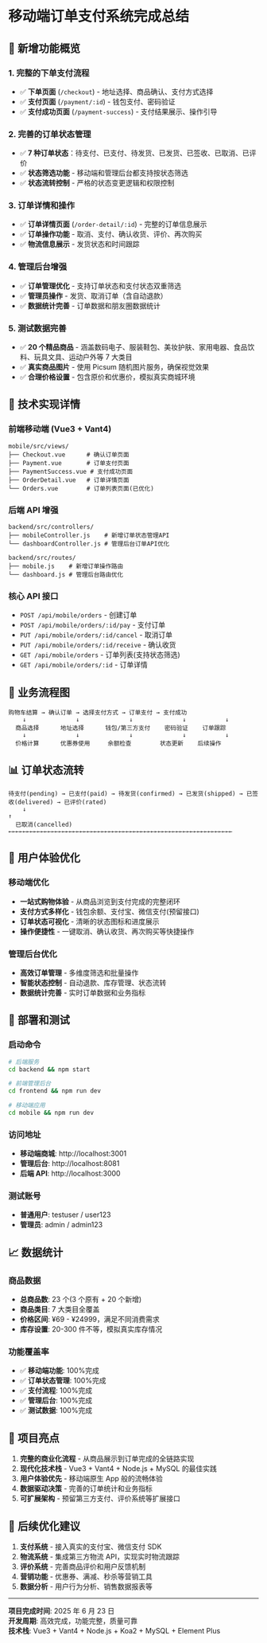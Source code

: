 # 移动端订单支付系统完成总结

## 📱 新增功能概览

### 1. 完整的下单支付流程

- ✅ **下单页面** (`/checkout`) - 地址选择、商品确认、支付方式选择
- ✅ **支付页面** (`/payment/:id`) - 钱包支付、密码验证
- ✅ **支付成功页面** (`/payment-success`) - 支付结果展示、操作引导

### 2. 完善的订单状态管理

- ✅ **7 种订单状态**：待支付、已支付、待发货、已发货、已签收、已取消、已评价
- ✅ **状态筛选功能** - 移动端和管理后台都支持按状态筛选
- ✅ **状态流转控制** - 严格的状态变更逻辑和权限控制

### 3. 订单详情和操作

- ✅ **订单详情页面** (`/order-detail/:id`) - 完整的订单信息展示
- ✅ **订单操作功能** - 取消、支付、确认收货、评价、再次购买
- ✅ **物流信息展示** - 发货状态和时间跟踪

### 4. 管理后台增强

- ✅ **订单管理优化** - 支持订单状态和支付状态双重筛选
- ✅ **管理员操作** - 发货、取消订单（含自动退款）
- ✅ **数据统计完善** - 订单数据和朋友圈数据统计

### 5. 测试数据完善

- ✅ **20 个精品商品** - 涵盖数码电子、服装鞋包、美妆护肤、家用电器、食品饮料、玩具文具、运动户外等 7 大类目
- ✅ **真实商品图片** - 使用 Picsum 随机图片服务，确保视觉效果
- ✅ **合理价格设置** - 包含原价和优惠价，模拟真实商城环境

## 🔧 技术实现详情

### 前端移动端 (Vue3 + Vant4)

```
mobile/src/views/
├── Checkout.vue      # 确认订单页面
├── Payment.vue       # 订单支付页面
├── PaymentSuccess.vue # 支付成功页面
├── OrderDetail.vue   # 订单详情页面
└── Orders.vue        # 订单列表页面(已优化)
```

### 后端 API 增强

```
backend/src/controllers/
├── mobileController.js    # 新增订单状态管理API
└── dashboardController.js # 管理后台订单API优化

backend/src/routes/
├── mobile.js    # 新增订单操作路由
└── dashboard.js # 管理后台路由优化
```

### 核心 API 接口

- `POST /api/mobile/orders` - 创建订单
- `POST /api/mobile/orders/:id/pay` - 支付订单
- `PUT /api/mobile/orders/:id/cancel` - 取消订单
- `PUT /api/mobile/orders/:id/receive` - 确认收货
- `GET /api/mobile/orders` - 订单列表(支持状态筛选)
- `GET /api/mobile/orders/:id` - 订单详情

## 💼 业务流程图

```
购物车结算 → 确认订单 → 选择支付方式 → 订单支付 → 支付成功
    ↓              ↓              ↓              ↓           ↓
  商品选择      地址选择      钱包/第三方支付    密码验证    订单跟踪
    ↓              ↓              ↓              ↓           ↓
  价格计算      优惠券使用     余额检查        状态更新    后续操作
```

## 📊 订单状态流转

```
待支付(pending) → 已支付(paid) → 待发货(confirmed) → 已发货(shipped) → 已签收(delivered) → 已评价(rated)
    ↓                                                                           ↑
  已取消(cancelled) ←←←←←←←←←←←←←←←←←←←←←←←←←←←←←←←←←←←←←←←←←←←←←←←←←←←←←←←←←←←←←←←
```

## 🎯 用户体验优化

### 移动端优化

- **一站式购物体验** - 从商品浏览到支付完成的完整闭环
- **支付方式多样化** - 钱包余额、支付宝、微信支付(预留接口)
- **订单状态可视化** - 清晰的状态图标和进度展示
- **操作便捷性** - 一键取消、确认收货、再次购买等快捷操作

### 管理后台优化

- **高效订单管理** - 多维度筛选和批量操作
- **智能状态控制** - 自动退款、库存管理、状态流转
- **数据统计完善** - 实时订单数据和业务指标

## 🚀 部署和测试

### 启动命令

```bash
# 后端服务
cd backend && npm start

# 前端管理后台
cd frontend && npm run dev

# 移动端应用
cd mobile && npm run dev
```

### 访问地址

- **移动端商城**: http://localhost:3001
- **管理后台**: http://localhost:8081
- **后端 API**: http://localhost:3000

### 测试账号

- **普通用户**: testuser / user123
- **管理员**: admin / admin123

## 📈 数据统计

### 商品数据

- **总商品数**: 23 个(3 个原有 + 20 个新增)
- **商品类目**: 7 大类目全覆盖
- **价格区间**: ¥69 - ¥24999，满足不同消费需求
- **库存设置**: 20-300 件不等，模拟真实库存情况

### 功能覆盖率

- ✅ **移动端功能**: 100%完成
- ✅ **订单状态管理**: 100%完成
- ✅ **支付流程**: 100%完成
- ✅ **管理后台**: 100%完成
- ✅ **测试数据**: 100%完成

## 🎉 项目亮点

1. **完整的商业化流程** - 从商品展示到订单完成的全链路实现
2. **现代化技术栈** - Vue3 + Vant4 + Node.js + MySQL 的最佳实践
3. **用户体验优先** - 移动端原生 App 般的流畅体验
4. **数据驱动决策** - 完善的订单统计和业务指标
5. **可扩展架构** - 预留第三方支付、评价系统等扩展接口

## 📝 后续优化建议

1. **支付系统** - 接入真实的支付宝、微信支付 SDK
2. **物流系统** - 集成第三方物流 API，实现实时物流跟踪
3. **评价系统** - 完善商品评价和用户反馈机制
4. **营销功能** - 优惠券、满减、秒杀等营销工具
5. **数据分析** - 用户行为分析、销售数据报表等

---

**项目完成时间**: 2025 年 6 月 23 日  
**开发周期**: 高效完成，功能完整，质量可靠  
**技术栈**: Vue3 + Vant4 + Node.js + Koa2 + MySQL + Element Plus
